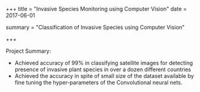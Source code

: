 +++
title = "Invasive Species Monitoring using Computer Vision"
date = 2017-06-01

summary = "Classification of Invasive Species using Computer Vision"

+++

Project Summary:

  * Achieved accuracy of 99% in classifying satellite images for detecting presence of invasive plant species in over a dozen different countries
  * Achieved the accuracy in spite of small size of the dataset available by fine tuning the hyper-parameters of the Convolutional neural nets.



